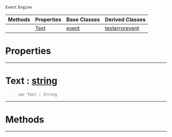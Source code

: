  `Event` `Engine`



|Methods|Properties|Base Classes|Derived Classes|
|---|---|---|---|
| |[ Text](https://plasmaengine.github.io/PlasmaDocs/Plasma1/C++/code_reference/class_reference/textevent.markdown#text-plasma-engine-documen)|[event](https://plasmaengine.github.io/PlasmaDocs/Plasma1/C++/code_reference/class_reference/event.markdown)|[texterrorevent](https://plasmaengine.github.io/PlasmaDocs/Plasma1/C++/code_reference/class_reference/texterrorevent.markdown)|


 #  Properties


---  
 #  Text : [string](https://plasmaengine.github.io/PlasmaDocs/Plasma1/C++/code_reference/lightning_base_types/string.markdown)

> 
> ``` lang=cpp, name=Lightning
> var Text : String


---  
 #  Methods


---  
 

 